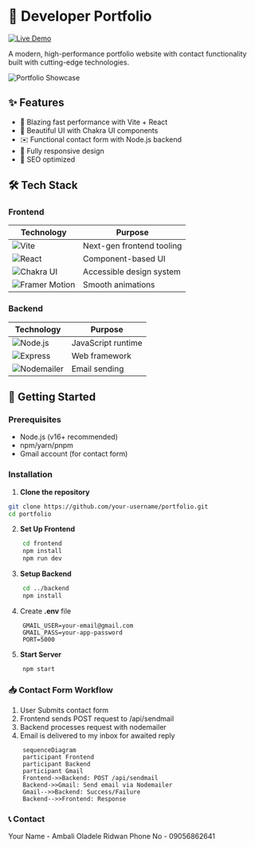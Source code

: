 # 🌟 Developer Portfolio

[![Live Demo](https://img.shields.io/badge/Live_Demo-Online-brightgreen?style=for-the-badge)](https://your-portfolio-url.com)

A modern, high-performance portfolio website with contact functionality built with cutting-edge technologies.

![Portfolio Showcase](screenshots/portfolio-preview.gif) 

## ✨ Features

- 🚀 Blazing fast performance with Vite + React
- 🌈 Beautiful UI with Chakra UI components
- ✉️ Functional contact form with Node.js backend
- 📱 Fully responsive design
- 🎯 SEO optimized

## 🛠 Tech Stack

### Frontend

| Technology                                                                                                      | Purpose                   |
| --------------------------------------------------------------------------------------------------------------- | ------------------------- |
| ![Vite](https://img.shields.io/badge/Vite-B73BFE?style=for-the-badge&logo=vite&logoColor=FFD62E)                | Next-gen frontend tooling |
| ![React](https://img.shields.io/badge/React-20232A?style=for-the-badge&logo=react&logoColor=61DAFB)             | Component-based UI        |
| ![Chakra UI](https://img.shields.io/badge/Chakra--UI-319795?style=for-the-badge&logo=chakra-ui&logoColor=white) | Accessible design system  |
| ![Framer Motion](https://img.shields.io/badge/Framer_Motion-0055FF?style=for-the-badge)                         | Smooth animations         |

### Backend

| Technology                                                                                                 | Purpose            |
| ---------------------------------------------------------------------------------------------------------- | ------------------ |
| ![Node.js](https://img.shields.io/badge/Node.js-339933?style=for-the-badge&logo=nodedotjs&logoColor=white) | JavaScript runtime |
| ![Express](https://img.shields.io/badge/Express-000000?style=for-the-badge&logo=express&logoColor=white)   | Web framework      |
| ![Nodemailer](https://img.shields.io/badge/Nodemailer-339933?style=for-the-badge)                          | Email sending      |

## 🚀 Getting Started

### Prerequisites

- Node.js (v16+ recommended)
- npm/yarn/pnpm
- Gmail account (for contact form)

### Installation

1. **Clone the repository**

```bash
git clone https://github.com/your-username/portfolio.git
cd portfolio
```

2. **Set Up Frontend**

```bash
    cd frontend
    npm install
    npm run dev
```

3. **Setup Backend**

```bash
    cd ../backend
    npm install
```

4. Create **.env** file

```env
    GMAIL_USER=your-email@gmail.com
    GMAIL_PASS=your-app-password
    PORT=5000
```

5. **Start Server**

```bash
    npm start
```

### 📥 Contact Form Workflow

1. User Submits contact form
2. Frontend sends POST request to /api/sendmail
3. Backend processes request with nodemailer
4. Email is delivered to my inbox for awaited reply

```mermaid
    sequenceDiagram
    participant Frontend
    participant Backend
    participant Gmail
    Frontend->>Backend: POST /api/sendmail
    Backend->>Gmail: Send email via Nodemailer
    Gmail-->>Backend: Success/Failure
    Backend-->>Frontend: Response
```

### 📞 Contact

Your Name - Ambali Oladele Ridwan
Phone No - 09056862641
